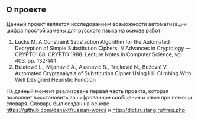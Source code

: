 ## О проекте
Данный проект является исследованием возможности автоматизации шифра простой замены для русского языка на основе работ:
1. Lucks M. A Constraint Satisfaction Algorithm for the Automated Decryption of Simple Substitution Ciphers. // Advances in Cryptology — CRYPTO’ 88. CRYPTO 1988. Lecture Notes in Computer Science, vol 403, pp. 132-144.
2. Bulatović L., Mijanović A., Asanović B., Trajković N., Božović V. Automated Cryptanalysis of Substitution Cipher Using Hill Climbing With Well Designed Heuristic Function

На данный момент реализована первая часть проекта, которая позволяет восстановить зашифрованное сообщение и ключ при помощи словаря. Словарь был создан на основе https://github.com/danakt/russian-words и http://dict.ruslang.ru/freq.php
